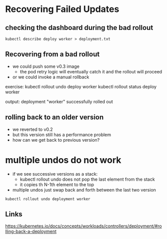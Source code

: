 # Recovering Failed Updates

## checking the dashboard during the bad rollout

`kubectl describe deploy worker > deployment.txt`


## Recovering from a bad rollout
- we could push some v0.3 image
  - the pod retry logic will eventually catch it and the rollout will proceed
- or we could invoke a manual rollback


exercise:
kubectl rollout undo deploy worker
kubectl rollout status deploy worker

output: deployment "worker" successfully rolled out

## rolling back to an older version
- we reverted to v0.2
- but this version still has a performance problem
- how can we get back to previous version?

# multiple undos do not work
- if we see successive versions as a stack:
  - kubectl rollout undo does not pop the last element from the stack
  - it copies th N-1th element to the top
- multiple undos just swap back and forth between the last two version 


`kubectl rollout undo deployment worker`




## Links
https://kubernetes.io/docs/concepts/workloads/controllers/deployment/#rolling-back-a-deployment